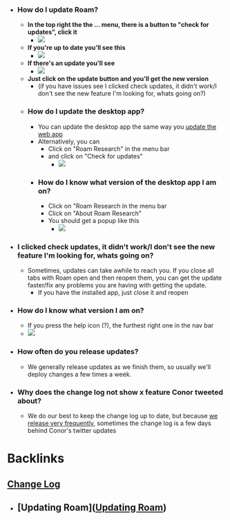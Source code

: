 - ### How do I update Roam?
    - **In the top right the the ... menu, there is a button to "check for updates", click it**
        - ![](https://firebasestorage.googleapis.com/v0/b/firescript-577a2.appspot.com/o/imgs%2Fapp%2Fhelp%2F4Ijp3Bc0lk.png?alt=media&token=03798765-c104-4abb-ba96-6864e2527fe9)
    - **If you're up to date you'll see this**
        - ![](https://firebasestorage.googleapis.com/v0/b/firescript-577a2.appspot.com/o/imgs%2Fapp%2Fhelp%2FldST-_ZTv0.png?alt=media&token=9a0f3544-499f-4bda-aa54-c3212884bd4f)
    - **If there's an update you'll see**
        - ![](https://firebasestorage.googleapis.com/v0/b/firescript-577a2.appspot.com/o/imgs%2Fapp%2Fhelp%2FxHwW9WnzmE.png?alt=media&token=2c444187-3a33-4a9d-9233-a2e2ea60ec22)
    - **Just click on the update button and you'll get the new version**
        - (if you have issues see I clicked check updates, it didn't work/I don't see the new feature I'm looking for, whats going on?)
    - ### How do I update the desktop app?
        - You can update the desktop app the same way you [update the web app](((8Dqpa2XQ5)))
        - Alternatively, you can
            - Click on "Roam Research" in the menu bar
            - and click on "Check for updates"
                - ![](https://firebasestorage.googleapis.com/v0/b/firescript-577a2.appspot.com/o/imgs%2Fapp%2Fhelp%2FE0zTsnZSy9.png?alt=media&token=519d559e-370f-4888-a158-c180365b9398)
        - ### How do I know what version of the desktop app I am on?
            - Click on "Roam Research in the menu bar
            - Click on "About Roam Research"
            - You should get a popup like this
                - ![](https://firebasestorage.googleapis.com/v0/b/firescript-577a2.appspot.com/o/imgs%2Fapp%2Fhelp%2FpgWTozrsMG.png?alt=media&token=33c4183e-4dc2-4b52-ac9b-cf8b683fbf4a)
- ### I clicked check updates, it didn't work/I don't see the new feature I'm looking for, whats going on?
    - Sometimes, updates can take awhile to reach you. If you close all tabs with Roam open and then reopen them, you can get the update faster/fix any problems you are having with getting the update.
        - If you have the installed app, just close it and reopen
- ### How do I know what version I am on?
    - If you press the help icon (?), the furthest right one in the nav bar
    - ![](https://firebasestorage.googleapis.com/v0/b/firescript-577a2.appspot.com/o/imgs%2Fapp%2Fhelp-documentation%2F2QghJKyuoc.png?alt=media&token=339626fb-af01-417c-9707-9c7ddf418eb9)
- ### How often do you release updates?
    - We generally release updates as we finish them, so usually we'll deploy changes a few times a week.
- ### Why does the change log not show x feature Conor tweeted about?
    - We do our best to keep the change log up to date, but because [we release very frequently](((PBQARwWkt))), sometimes the change log is a few days behind Conor's twitter updates

# Backlinks
## [Change Log](<Change Log.md>)
- ## [Updating Roam]([Updating Roam](<Updating Roam.md>))

